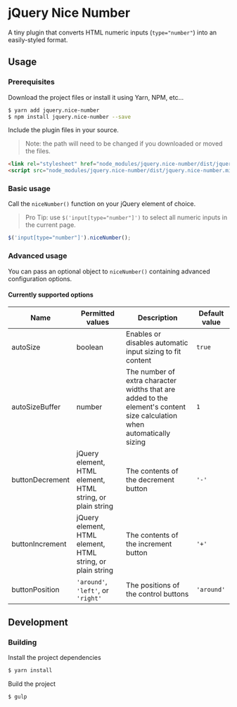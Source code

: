 # jQuery Nice Number
A tiny plugin that converts HTML numeric inputs (`type="number"`) into an
easily-styled format.

## Usage
### Prerequisites
Download the project files or install it using Yarn, NPM, etc...
```sh
$ yarn add jquery.nice-number
$ npm install jquery.nice-number --save
```

Include the plugin files in your source.
> Note: the path will need to be changed if you downloaded or moved the files.
```html
<link rel="stylesheet" href="node_modules/jquery.nice-number/dist/jquery.nice-number.min.css">
<script src="node_modules/jquery.nice-number/dist/jquery.nice-number.min.js"></script>
```

### Basic usage
Call the `niceNumber()` function on your jQuery element of choice.
> Pro Tip: use `$('input[type="number"]')` to select all numeric inputs in the
current page.
```javascript
$('input[type="number"]').niceNumber();
```

### Advanced usage
You can pass an optional object to `niceNumber()` containing advanced
configuration options.

#### Currently supported options
Name | Permitted values | Description | Default value
---- | ---------------- | ----------- | -------------
autoSize | boolean | Enables or disables automatic input sizing to fit content | `true`
autoSizeBuffer | number | The number of extra character widths that are added to the element's content size calculation when automatically sizing | `1`
buttonDecrement | jQuery element, HTML element, HTML string, or plain string | The contents of the decrement button | `'-'`
buttonIncrement | jQuery element, HTML element, HTML string, or plain string | The contents of the increment button | `'+'`
buttonPosition | `'around'`, `'left'`, or `'right'` | The positions of the control buttons | `'around'`

## Development
### Building
Install the project dependencies
```sh
$ yarn install
```

Build the project
```sh
$ gulp
```
